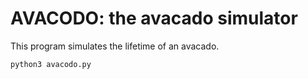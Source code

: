# AVACODO: the avacado simulator This program simulates the lifetime of an avacado. ```python3 avacodo.py```